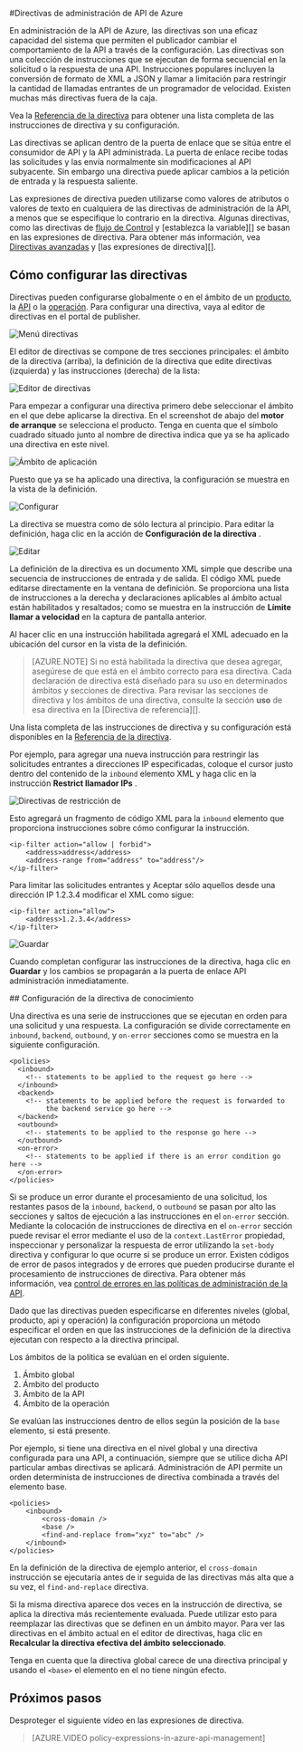 <properties 
    pageTitle="Las directivas de administración de API de Azure | Microsoft Azure" 
    description="Aprenda a crear, editar y configurar las directivas de administración de la API." 
    services="api-management" 
    documentationCenter="" 
    authors="steved0x" 
    manager="erikre" 
    editor=""/>

<tags 
    ms.service="api-management" 
    ms.workload="mobile" 
    ms.tgt_pltfrm="na" 
    ms.devlang="na" 
    ms.topic="article" 
    ms.date="10/25/2016" 
    ms.author="sdanie"/>


#<a name="policies-in-azure-api-management"></a>Directivas de administración de API de Azure

En administración de la API de Azure, las directivas son una eficaz capacidad del sistema que permiten el publicador cambiar el comportamiento de la API a través de la configuración. Las directivas son una colección de instrucciones que se ejecutan de forma secuencial en la solicitud o la respuesta de una API. Instrucciones populares incluyen la conversión de formato de XML a JSON y llamar a limitación para restringir la cantidad de llamadas entrantes de un programador de velocidad. Existen muchas más directivas fuera de la caja.

Vea la [Referencia de la directiva][] para obtener una lista completa de las instrucciones de directiva y su configuración.

Las directivas se aplican dentro de la puerta de enlace que se sitúa entre el consumidor de API y la API administrada. La puerta de enlace recibe todas las solicitudes y las envía normalmente sin modificaciones al API subyacente. Sin embargo una directiva puede aplicar cambios a la petición de entrada y la respuesta saliente.

Las expresiones de directiva pueden utilizarse como valores de atributos o valores de texto en cualquiera de las directivas de administración de la API, a menos que se especifique lo contrario en la directiva. Algunas directivas, como las directivas de [flujo de Control][] y [establezca la variable][] se basan en las expresiones de directiva. Para obtener más información, vea [Directivas avanzadas][] y [las expresiones de directiva][].

## <a name="scopes"> </a>Cómo configurar las directivas
Directivas pueden configurarse globalmente o en el ámbito de un [producto][], la [API][] o la [operación][]. Para configurar una directiva, vaya al editor de directivas en el portal de publisher.

![Menú directivas][policies-menu]

El editor de directivas se compone de tres secciones principales: el ámbito de la directiva (arriba), la definición de la directiva que edite directivas (izquierda) y las instrucciones (derecha) de la lista:

![Editor de directivas][policies-editor]

Para empezar a configurar una directiva primero debe seleccionar el ámbito en el que debe aplicarse la directiva. En el screenshot de abajo del **motor de arranque** se selecciona el producto. Tenga en cuenta que el símbolo cuadrado situado junto al nombre de directiva indica que ya se ha aplicado una directiva en este nivel.

![Ámbito de aplicación][policies-scope]

Puesto que ya se ha aplicado una directiva, la configuración se muestra en la vista de la definición.

![Configurar][policies-configure]

La directiva se muestra como de sólo lectura al principio. Para editar la definición, haga clic en la acción de **Configuración de la directiva** .

![Editar][policies-edit]

La definición de la directiva es un documento XML simple que describe una secuencia de instrucciones de entrada y de salida. El código XML puede editarse directamente en la ventana de definición. Se proporciona una lista de instrucciones a la derecha y declaraciones aplicables al ámbito actual están habilitados y resaltados; como se muestra en la instrucción de **Límite llamar a velocidad** en la captura de pantalla anterior.

Al hacer clic en una instrucción habilitada agregará el XML adecuado en la ubicación del cursor en la vista de la definición. 

>[AZURE.NOTE] Si no está habilitada la directiva que desea agregar, asegúrese de que está en el ámbito correcto para esa directiva. Cada declaración de directiva está diseñado para su uso en determinados ámbitos y secciones de directiva. Para revisar las secciones de directiva y los ámbitos de una directiva, consulte la sección **uso** de esa directiva en la [Directiva de referencia][].

Una lista completa de las instrucciones de directiva y su configuración está disponibles en la [Referencia de la directiva][].

Por ejemplo, para agregar una nueva instrucción para restringir las solicitudes entrantes a direcciones IP especificadas, coloque el cursor justo dentro del contenido de la `inbound` elemento XML y haga clic en la instrucción **Restrict llamador IPs** .

![Directivas de restricción de][policies-restrict]

Esto agregará un fragmento de código XML para la `inbound` elemento que proporciona instrucciones sobre cómo configurar la instrucción.

    <ip-filter action="allow | forbid">
        <address>address</address>
        <address-range from="address" to="address"/>
    </ip-filter>

Para limitar las solicitudes entrantes y Aceptar sólo aquellos desde una dirección IP 1.2.3.4 modificar el XML como sigue:

    <ip-filter action="allow">
        <address>1.2.3.4</address>
    </ip-filter>

![Guardar][policies-save]

Cuando completan configurar las instrucciones de la directiva, haga clic en **Guardar** y los cambios se propagarán a la puerta de enlace API administración inmediatamente.

##<a name="sections"> </a>Configuración de la directiva de conocimiento

Una directiva es una serie de instrucciones que se ejecutan en orden para una solicitud y una respuesta. La configuración se divide correctamente en `inbound`, `backend`, `outbound`, y `on-error` secciones como se muestra en la siguiente configuración.

    <policies>
      <inbound>
        <!-- statements to be applied to the request go here -->
      </inbound>
      <backend>
        <!-- statements to be applied before the request is forwarded to 
             the backend service go here -->
      </backend>
      <outbound>
        <!-- statements to be applied to the response go here -->
      </outbound>
      <on-error>
        <!-- statements to be applied if there is an error condition go here -->
      </on-error>
    </policies> 

Si se produce un error durante el procesamiento de una solicitud, los restantes pasos de la `inbound`, `backend`, o `outbound` se pasan por alto las secciones y saltos de ejecución a las instrucciones en el `on-error` sección. Mediante la colocación de instrucciones de directiva en el `on-error` sección puede revisar el error mediante el uso de la `context.LastError` propiedad, inspeccionar y personalizar la respuesta de error utilizando la `set-body` directiva y configurar lo que ocurre si se produce un error. Existen códigos de error de pasos integrados y de errores que pueden producirse durante el procesamiento de instrucciones de directiva. Para obtener más información, vea [control de errores en las políticas de administración de la API](https://msdn.microsoft.com/library/azure/mt629506.aspx).

Dado que las directivas pueden especificarse en diferentes niveles (global, producto, api y operación) la configuración proporciona un método especificar el orden en que las instrucciones de la definición de la directiva ejecutan con respecto a la directiva principal. 

Los ámbitos de la política se evalúan en el orden siguiente.

1. Ámbito global
2. Ámbito del producto
3. Ámbito de la API
4. Ámbito de la operación

Se evalúan las instrucciones dentro de ellos según la posición de la `base` elemento, si está presente.

Por ejemplo, si tiene una directiva en el nivel global y una directiva configurada para una API, a continuación, siempre que se utilice dicha API particular ambas directivas se aplicará. Administración de API permite un orden determinista de instrucciones de directiva combinada a través del elemento base. 

    <policies>
        <inbound>
            <cross-domain />
            <base />
            <find-and-replace from="xyz" to="abc" />
        </inbound>
    </policies>

En la definición de la directiva de ejemplo anterior, el `cross-domain` instrucción se ejecutaría antes de ir seguida de las directivas más alta que a su vez, el `find-and-replace` directiva.

Si la misma directiva aparece dos veces en la instrucción de directiva, se aplica la directiva más recientemente evaluada. Puede utilizar esto para reemplazar las directivas que se definen en un ámbito mayor. Para ver las directivas en el ámbito actual en el editor de directivas, haga clic en **Recalcular la directiva efectiva del ámbito seleccionado**.

Tenga en cuenta que la directiva global carece de una directiva principal y usando el `<base>` el elemento en el no tiene ningún efecto. 

## <a name="next-steps"></a>Próximos pasos

Desproteger el siguiente vídeo en las expresiones de directiva.

> [AZURE.VIDEO policy-expressions-in-azure-api-management]

[Referencia de la directiva]: api-management-policy-reference.md
[Producto]: api-management-howto-add-products.md
[API]: api-management-howto-add-products.md#add-apis 
[Operación]: api-management-howto-add-operations.md

[Directivas avanzadas]: https://msdn.microsoft.com/library/azure/dn894085.aspx
[Flujo de control]: https://msdn.microsoft.com/library/azure/dn894085.aspx#choose
[Variable de conjunto]: https://msdn.microsoft.com/library/azure/dn894085.aspx#set_variable
[Expresiones de directiva]: https://msdn.microsoft.com/library/azure/dn910913.aspx

[policies-menu]: ./media/api-management-howto-policies/api-management-policies-menu.png
[policies-editor]: ./media/api-management-howto-policies/api-management-policies-editor.png
[policies-scope]: ./media/api-management-howto-policies/api-management-policies-scope.png
[policies-configure]: ./media/api-management-howto-policies/api-management-policies-configure.png
[policies-edit]: ./media/api-management-howto-policies/api-management-policies-edit.png
[policies-restrict]: ./media/api-management-howto-policies/api-management-policies-restrict.png
[policies-save]: ./media/api-management-howto-policies/api-management-policies-save.png
